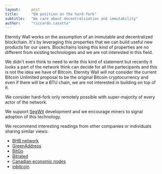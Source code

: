 ```yaml
---
layout:     post
title:      "EW position on the hard-fork"
subtitle:   "We care about decentralization and immutability"
author:     "riccardo.casatta"
---
```


Eternity Wall works on the assumption of an immutable and decentralized blockchain.
It's by leveraging this properties that we can build useful new products for our users.
Blockchains losing this kind of properties are no different from existing technologies and we are not interested in this field.

We didn't even think to need to write this kind of statement but recently it looks a part of the network think can decide for all the partecipants and this is not the idea we have of Bitcoin. Eternity Wall will not consider the current Bitcoin Unlimited proposal to be the original Bitcoin cryptocurrency and even if there will be a BTU chain, we are not interested in building on top of it.

We consider hard-fork only remotely possible with super-majority of every actor of the network.

We support [SegWit](https://bitcoincore.org/en/2016/01/26/segwit-benefits/) development and we encourage miners to signal adoption of this technology.

We recommend interesting readings from other companies or individuals sharing similar views:

* [BHB network](https://medium.com/@BHBnetwork/bhb-statement-on-proposed-hard-fork-7b8f82da05e5)
* [GreenAddress](https://blog.greenaddress.it/)
* [BitGo](https://blog.bitgo.com/bitgos-approach-to-handling-a-hard-fork-71e572506d7d)
* [Bitrated](https://medium.com/@bitrated/bitrateds-position-on-network-splits-and-bitcoin-unlimited-4685c5c3f8e8)
* [Canadian economic nodes](https://hackernoon.com/canadian-bitcoin-economic-nodes-unite-against-bitcoin-unlimited-412786fb4bb6)
* [inbitcoin](https://www.facebook.com/notes/inbitcoin/and-what-if-the-hard-fork-happened-hard-what-getting-informed-on-an-unlikely-eve/1642579522437038)
